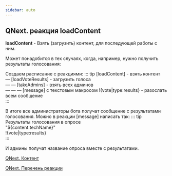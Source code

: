 ```yaml
---
sidebar: auto
---
```


## QNext. реакция loadContent

**loadContent** - Взять (загрузить) контент, для последующей работы с ним.

Может понадобится в тех случаях, когда, например, нужно получить результаты голосования:

Создаем расписание с реакциями:
::: tip
 [loadContent] - взять контент<br> — [loadVoteResults] - загрузить голоса<br> — — [takeAdmins] - взять всех админов<br> — — — [message] с текстовым макросом !{vote|type:results} - разослать всем сообщение<br>
:::

В итоге все администраторы бота получат сообщение с результатами голосования. Можно в реакции [message] написать так:
::: tip
Результаты голосования в опросе<br>"${content.techName}"<br>!{vote|type:results}<br>
:::

И админы получат название опроса вместе с результатами.



[QNext. Контент](/docs-test/ph/QNext-admin-content-about-05-09)

[QNext. Перечень реакции](/docs-test/ph/QNext-admin-reaction-about-05-01)
